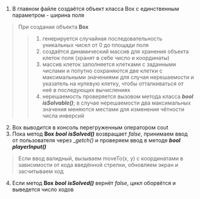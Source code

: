 1) В главном файле создаётся объект класса Box с единственным параметром - ширина поля

>При создании объекта __Box__ 
>>1) генерируется случайная последовательность уникальных чисел от 0 до площади поля
>>2) создаётся динамический массив для хранения объекта клеток поля (хранят в себе число и координаты)
>>3) массив клеток заполняется клетками с заданными числами и попутно сохраняются две клетки с максимальными значениями для случая нерешаемости и указатель на нулевую клетку, чтобы отталкиваться от неё в последующих вычислениях
>>4) нерешаемость проверяется вызовом метода класса  ___bool__ __isSolvable()___; в случае нерешаемости два максимальных значения меняются местами для изменения чётности числа инверсий
2) Box выводится в консоль перегруженным оператором cout
3) Пока метод __Box__ ___bool__ __isSolved()___ возвращает _false_, принимаем ввод от пользователя через __getch()_ и проверяем ввод в методе ___bool__ __playerInput()___
>Если ввод валидный, вызываем moveTo(x, y) с координатами в зависимости от кода введённой стрелки, обновляем экран и засчитываем ход
4) Если метод __Box__ ___bool__ __isSolved()___ вернёт _false_, цикл оборвётся и выведется число ходов
